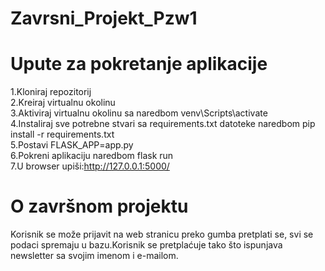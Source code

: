# Zavrsni_Projekt_Pzw1

# Upute za pokretanje aplikacije

1.Kloniraj repozitorij <br>
2.Kreiraj virtualnu okolinu <br>
3.Aktiviraj virtualnu okolinu sa naredbom venv\Scripts\activate <br>
4.Instaliraj sve potrebne stvari sa requirements.txt datoteke naredbom pip install -r requirements.txt <br>
5.Postavi FLASK_APP=app.py <br>
6.Pokreni aplikaciju naredbom flask run <br>
7.U browser upiši:http://127.0.0.1:5000/ <br>

# O završnom projektu

Korisnik se može prijavit na web stranicu preko gumba pretplati se, svi se podaci spremaju u bazu.Korisnik se pretplaćuje tako što ispunjava newsletter sa svojim imenom i e-mailom.
